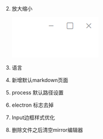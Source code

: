 

2. 放大缩小

   ![image-20220808120238679](img/image-20220808120238679.png)

3. 语言
4. 新增默认markdown页面
5. process 默认路径设置
7. electron 标志去掉
8. Input边框样式优化
9. 删除文件之后清空mirror编辑器
